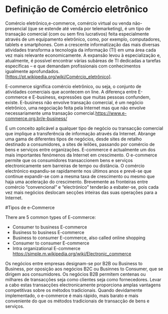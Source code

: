 # Definição de Comércio eletrônico
Comércio eletrônico,e-commerce, comércio virtual ou venda não-presencial (que se estende até venda por telemarketing), é um tipo de transação comercial (com ou sem fins lucrativos) feita especialmente através de um equipamento eletrônico, como, por exemplo, computadores, tablets e smartphones. Com a crescente informatização das mais diversas atividades transforma a tecnologia da informação (TI) em uma área cada vez mais relevante economicamente. A expansão levou à especialização e, atualmente, é possível encontrar várias subáreas de TI dedicadas a tarefas específicas – e que demandam profissionais com conhecimentos igualmente aprofundados. [https://pt.wikipedia.org/wiki/Comércio_eletrônico].

E-commerce significa comércio eletrônico, ou seja, o conjunto de atividades comerciais que acontecem on line. A diferença entre E-commerce e E-business, expressões que muitas pessoas confundem, existe. E-business não envolve transação comercial, é um negócio eletrônico, uma negociação feita pela Internet mas que não envolve necessariamente uma transação comercial.https://www.e-commerce.org.br/e-business/

É um conceito aplicável a qualquer tipo de negócio ou transacção comercial que implique a transferência de informação através da Internet. Abrange uma gama de diferentes tipos de negócios, desde sites de retalho destinado a consumidores, a sites de leilões, passando por comércio de bens e serviços entre organizações.
E-commerce é actualmente um dos mais importantes fenómenos da Internet em crescimento.
O e-commerce permite que os consumidores transaccionem bens e serviços electronicamente sem barreiras de tempo ou distância. O comércio electrónico expandiu-se rapidamente nos últimos anos e prevê-se que continue expandir-se com a mesma taxa de crescimento ou mesmo que haja uma aceleração do crescimento. Brevemente as fronteiras entre comércio “convencional” e “electrónico” tenderão a esbater-se, pois cada vez mais negócios deslocam secções inteiras das suas operações para a Internet.

#Tipos de e-Commerce

There are 5 common types of E-commerce:
* Consumer to business E-commerce
* Business to business E-commerce
* Business to consumer E-commerce, also called online shopping
* Consumer to consumer E-commerce
* Intra organizational E-commerce 
https://simple.m.wikipedia.org/wiki/Electronic_commerce

Os negócios entre empresas designam-se por B2B ou Business to Business, por oposição aos negócios B2C ou Businnes to Consumer, que se dirigem aos consumidores.
Os negócios B2B permitem centenas ou milhares de transacções seja como clientes seja como fornecedores. Levar a cabo estas transacções electronicamente proporciona amplas vantagens competitivas sobre os métodos tradicionais. Quando devidamente implementado, o e-commerce é mais rápido, mais barato e mais conveniente do que os métodos tradicionais de transacção de bens e serviços.


